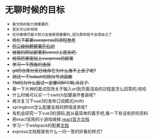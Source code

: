 # 无聊时候的目标
- `看文档的能力很重要的`
- `其实可以听视频`
- `任何事情尽最大努力去做是很重要的,因为那样就不会怪自己了`
- ~~优化下部署vuexpress的流程[参考](https://www.bilibili.com/video/BV17G4y177YJ/?spm_id_from=333.337.search-card.all.click&vd_source=fa248929cbbce67cc8afaf2d6b210f14)~~
- ~~[将二级标题部署在右边](https://www.cnblogs.com/dingshaohua/p/16618802.html)~~
- ~~给我的网站部署到vercel上面去吧.~~
- ~~给简历里面加上vuepress的部署~~
- ~~学习一下西施的连招~~
- ~~git的仓库分支已经存在为什么推不上去了呢?~~
- ~~测试一下lodash的防抖节流函数~~
- ~~TM的为什么面试一定要问BFC啊,沃日了.~~
- 看一下大神的面试现场关于输入url到页面渲染的过程是怎么回答的,哈哈
- 什么时候可以买一个switch加健身环套装呢?
- 再次复习下vue3的发布订阅模式(mitt)
- springboot怎么配置全局的跨域请求呢?
- 有机会研究一下vue3的源码,就从最简单的着手吧,看一下有没有好的资料
- 把react官网的小游戏做掉.[react官方文档](https://react.docschina.org/)
- 学习一下webpack的配置[文档](https://www.webpackjs.com/concepts/)
- express文档框架有什么一问一答的好看的样式?
